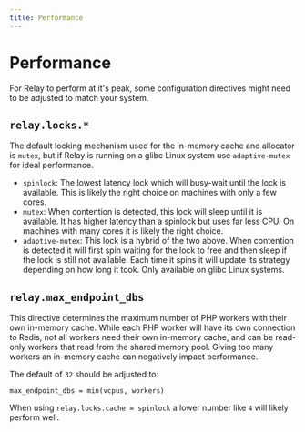 ```yaml
---
title: Performance
---
```


# Performance

For Relay to perform at it's peak, some configuration directives might need to be adjusted to match your system.

## `relay.locks.*`

The default locking mechanism used for the in-memory cache and allocator is `mutex`, but if Relay is running on a glibc Linux system use `adaptive-mutex` for ideal performance.

- `spinlock`: The lowest latency lock which will busy-wait until the lock is available. This is likely the right choice on machines with only a few cores.
- `mutex`: When contention is detected, this lock will sleep until it is available. It has higher latency than a spinlock but uses far less CPU. On machines with many cores it is likely the right choice.
- `adaptive-mutex`: This lock is a hybrid of the two above. When contention is detected it will first spin waiting for the lock to free and then sleep if the lock is still not available. Each time it spins it will update its strategy depending on how long it took. Only available on glibc Linux systems.

## `relay.max_endpoint_dbs`

This directive determines the maximum number of PHP workers with their own in-memory cache. While each PHP worker will have its own connection to Redis, not all workers need their own in-memory cache, and can be read-only workers that read from the shared memory pool. Giving too many workers an in-memory cache can negatively impact performance.

The default of `32` should be adjusted to:

```
max_endpoint_dbs = min(vcpus, workers)
```

When using `relay.locks.cache = spinlock` a lower number like `4` will likely perform well.
